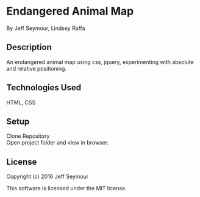 # Endangered Animal Map
By Jeff Seymour, Lindsey Raffa

## Description
An endangered animal map using css, jquery, experimenting with absolute and relative positioning.

## Technologies Used
HTML, CSS

## Setup  
Clone Repository  
Open project folder and view in browser.

## License
Copyright (c) 2016 Jeff Seymour

This software is licensed under the MIT license.
